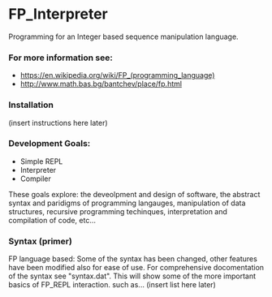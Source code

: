 # FP_Interpreter
Programming for an Integer based sequence manipulation language.
### For more information see:
* https://en.wikipedia.org/wiki/FP_(programming_language)
* http://www.math.bas.bg/bantchev/place/fp.html

### Installation
(insert instructions here later)

### Development Goals:
* Simple REPL
* Interpreter 
* Compiler

These goals explore:
the deveolpment and design of software, the abstract syntax and paridigms of programming langauges, manipulation of data structures, 
recursive programming techinques, interpretation and compilation of code, etc...

### Syntax (primer)
FP language based:
Some of the syntax has been changed, other features have been modified also for ease of use. 
For comprehensive docomentation of the syntax see "syntax.dat".
This will show some of the more important basics of FP_REPL interaction. 
such as...
(insert list here later)
